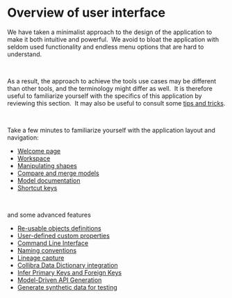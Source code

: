 # Overview of user interface

We have taken a minimalist approach to the design of the application to make it both intuitive and powerful.&nbsp; We avoid to bloat the application with seldom used functionality and endless menu options that are hard to understand. &nbsp;

&nbsp;

As a result, the approach to achieve the tools use cases may be different than other tools, and the terminology might differ as well.&nbsp; It is therefore useful to familiarize yourself with the specifics of this application by reviewing this section.&nbsp; It may also be useful to consult some [tips and tricks](<Tipsandtricks.md>).

&nbsp;

Take a few minutes to familiarize yourself with the application layout and navigation:

* [Welcome page](<Welcomepage.md>)
* [Workspace](<Workspace.md>)
* [Manipulating shapes](<Manipulatingshapes.md>)
* [Compare and merge models](<Compareandmergemodels.md>)
* [Model documentation](<Generatedocumentation.md>)
* [Shortcut keys](<Shortcutkeys.md>)

&nbsp;

and some advanced features

* [Re-usable objects definitions](<Reusableobjectsdefinitions.md>)
* [User-defined custom properties](<Userdefinedcustomproperties.md>)
* [Command Line Interface](<CommandLineInterface.md>)
* [Naming conventions](<Namingconventions.md>)
* [Lineage capture](<Lineagecapture.md>)
* [Collibra Data Dictionary integration](<CollibraDataDictionaryintegratio.md>)
* [Infer Primary Keys and Foreign Keys](<InferPrimaryKeysandForeignKeyRel.md>)
* [Model-Driven API Generation](<Model-DrivenAPIGeneration.md>)
* [Generate synthetic data for testing](<Generatemockdatafortesting.md>)
